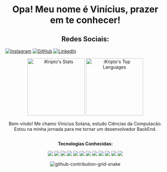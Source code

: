 <h1 align="center">Opa! Meu nome é Vinícius, prazer em te conhecer!</h1>

<h2 align="center">Redes Sociais:</h2>

[![Instagram](https://img.shields.io/badge/Instagram-E4405F?style=for-the-badge&logo=instagram&logoColor=white)](https://www.instagram.com/viny_sotana/)
[![GitHub](https://img.shields.io/badge/GitHub-100000?style=for-the-badge&logo=github&logoColor=white)](https://github.com/ViniciusSotana)
[![LinkedIn](https://img.shields.io/badge/LinkedIn-0077B5?style=for-the-badge&logo=linkedin&logoColor=white)](https://www.linkedin.com/in/vinicius-sotana/)

<p align="center">
  <img src="https://github-readme-stats.vercel.app/api?username=ViniciusSotana&theme=vue-dark&show_icons=true&hide_border=true&count_private=true" alt="iKripto's Stats" height="180px">
  <img src="https://github-readme-stats.vercel.app/api/top-langs/?username=ViniciusSotana&theme=vue-dark&show_icons=true&hide_border=true&layout=compact" alt="iKripto's Top Languages" height="180px">
</p>
<p align="center">
  Bem-vindo! Me chamo Vinicius Sotana, estudo Ciências da Computacão.
  Estou na minha jornada para me tornar um desenvolvedor BackEnd.
</p>

<h2></h2>

<p align="center"><b>Tecnologias Conhecidas:</b></p>

<p align="center">
  
  <img src="https://img.shields.io/badge/Java-ED8B00?style=for-the-badge&logo=openjdk&logoColor=white">
<img src="https://img.shields.io/badge/JavaScript-F7DF1E?style=for-the-badge&logo=javascript&logoColor=black">
<img src="https://img.shields.io/badge/-MongoDB-47A248?style=for-the-badge&logo=mongodb&logoColor=white">
<img src="https://img.shields.io/badge/-MySQL-4479A1?style=for-the-badge&logo=mysql&logoColor=white">
<img src="https://img.shields.io/badge/-Python-3776AB?style=for-the-badge&logo=python&logoColor=white">
<img src="https://img.shields.io/badge/-C++-00599C?style=for-the-badge&logo=c%2B%2B&logoColor=white">
<img src="https://img.shields.io/badge/-HTML-orange?style=for-the-badge&logo=html5&logoColor=white">
<img src="https://img.shields.io/badge/-CSS-blue?style=for-the-badge&logo=css3&logoColor=white">
<img src="https://img.shields.io/badge/Node.js-339933?style=for-the-badge&logo=node.js&logoColor=white">
<img src="https://img.shields.io/badge/NestJS-E0234E?style=for-the-badge&logo=nestjs&logoColor=white">
<img src="https://img.shields.io/badge/TypeScript-3178C6?style=for-the-badge&logo=typescript&logoColor=white">
<img src="https://img.shields.io/badge/React-61DAFB?style=for-the-badge&logo=react&logoColor=black">

</p>

<div align="center">

![github-contribution-grid-snake](https://github.com/user-attachments/assets/2571dc5d-0d28-4ab8-a65d-237ee82640c7)

  
</div>
